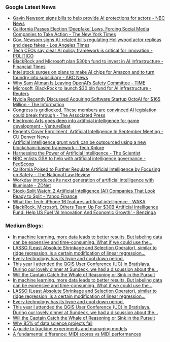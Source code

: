 ### Google Latest News
<!-- GOOGLE-NEWS-CONTENT:START -->

- [Gavin Newsom signs bills to help provide AI protections for actors - NBC News](https://news.google.com/rss/articles/CBMipgFBVV95cUxOUWVqaVdYLXlLRHRjOWNqYkg1MlRBRHdnSWtJV1NxeWRVeHNVNTBiM2ZNcTNONDhNMEpzQlp3dFNZbXpQNkxPaHlfaWVWZHVtdmFVb09vdURKQXNTamdNWXJDbzFVV3MwSUVFVWJrRWtnU1BlMURPenBzQWNvRHV1TkQ5OXh6LVVKVy0xWUY0cDFKN0lRU2xFNk9mUTBlMHczV1BGWXhR0gFWQVVfeXFMUGJ4aXFYcmJzTk1ic0FQb0Z5dmp4SlJUSVlyLWYydGkxRTBrLVJ4OFBGUF9kTS1HVlBGX2VIbmFrOGM5enlSU0hQTDNwWnY4ZEtOaDdxUHc?oc=5)
- [California Passes Election ‘Deepfake’ Laws, Forcing Social Media Companies to Take Action - The New York Times](https://news.google.com/rss/articles/CBMimwFBVV95cUxPZU1HeksyMDZzalZUT2x1M2RGRlNlQ25vakxfMHZwTHlXYkFna0VCblNRN0lmbXRGM2t5RGNkNGtUOC1aNWUweU1JbTZBaWhwVndVQWY4R2tXcGNva0R5T3Azb1RvYjgtaUcwQ1I3OWxOM00zWGJUSEpNeVZyM3VlTnV0QTdFVDB6c2tmR0plU1NrQmk4RFhhMnB4cw?oc=5)
- [Gov. Newsom signs AI-related bills regulating Hollywood actor replicas and deep fakes - Los Angeles Times](https://news.google.com/rss/articles/CBMimgFBVV95cUxNSU12SnJpaUxqVHktbUV0SWpvc2dTODkyNlNxd2NPeE5yR3QwREZpRUx0NVpCOFZWNTVvYmF0SXZ2MTZja1AzMUZ2OUprMHVXU01iUlpGbHpqeDNxbW4zTlZXX0R5d2dVY3lkYzJKTmg5U3FDbGtlRDA4OGJQUFlZbGV4eThlQXV4WF9sc0NhY3p0VkpYMWtqQi1n?oc=5)
- [Tech CEOs say clear AI policy framework is critical for innovation - POLITICO](https://news.google.com/rss/articles/CBMivwFBVV95cUxPeDJtRExmRjByQmpsUU0ybW5jNzZVTVJvZXBHcGlaWnBzdnpkWDlza3l4Zk54dDk1eDlkREhpMDRHYW16MGZITExuV3c0Rm5tdHo5YUFZQWZxcFpaeFcyWmFfQnJLV3h0TXVzOW81VWdJZE9Ta2JiUGIyMEo1bGFSYUpIeFlMbkhyaGtSZDBtWWRvU2Z2UGs5NkxWRTBwR2lnaE9OMWtIbFp4Q2dBbDU5TF90OFpQWWpVN2s0QVcwQQ?oc=5)
- [BlackRock and Microsoft plan $30bn fund to invest in AI infrastructure - Financial Times](https://news.google.com/rss/articles/CBMicEFVX3lxTE5FdHd2eFJWQWhmRHNVc2xDdzUyd0dZS1VuQjl1aHdzU1lDdUNTZUxJdUJQNFN1aWltSjhaT01vWGhEWDBUaFBuc0gzXzZKaWdpYUF6VnR1aTBYNFNkRzM3X2hiRW8ySUVhb1hQOTF1ZGw?oc=5)
- [Intel stock surges on plans to make AI chips for Amazon and to turn foundry into subsidiary - ABC News](https://news.google.com/rss/articles/CBMingFBVV95cUxQRjRxNjRfcy1EMHhSeTF4ckgzcW9wVmNvS21Ec0JDRENtakpfSUUtWVAxOWNER3czMG1iVWoyMVhHa3phS2dHQ2J5Y2E2d1VROHdNWUhZTzh2dGcwVnpCcVZDMTdDU0xLeGFfcndwSmlDd0txaGVWTkZySmc3dV9YVHV5NHZZSVpNbWw0QVNDOWt4d1FJSVBDcUZvYUM3d9IBowFBVV95cUxNUUNPWXpscm1mZHV2cF9QVklaNXBzdVlxakpVdnBhRjZPaWhmQ2RuVDZFaHVuUWRhVUkzSXdnaUFHNjRyNlIxaklpTUVpVmZtaXVNS2lmdDlab1REYXZJSTg1MG5MWVlxRzlqYzVnMDB0UlNTeVpMVHV1bC1Md250Qm9tN1hxRkpSemV2YmJRbFBWWFNQZjVJWU5aT3pDblZYNEJF?oc=5)
- [Why Sam Altman Is Leaving OpenAI’s Safety Committee - TIME](https://news.google.com/rss/articles/CBMiY0FVX3lxTFBuY3Rtc3g1b3BRbGRZWEFvWU4tTGJ5M1dxeGd5eDBRd254TjZqR3JYcW1VVk1vekFyb1RnX085S3hPc0REM1JmSFA1cGppM2o3MF8xNFlUaExKWk1Pc1NFVFFrMA?oc=5)
- [Microsoft, BlackRock to launch $30 bln fund for AI infrastructure - Reuters](https://news.google.com/rss/articles/CBMi2wFBVV95cUxOcExjcmRyUGdkdzJ0OEcxQ0kzcXA4cGxtVXBfU1BsOGVvMDRGUVRkM2dXcVlrcldHM1dzRU0zQ2dGTWhGNlNnWUpZVGpqNW1LN2xqSWZJQndROWxRMFRrUnFQRFBiYWR6bkVMa3pMdE9adHFwZmZDbmFuaEpYYkNmWHFyRWJoQ0syVWNPU1JOZXZCTjBvTkRqYXBraEVhVXA3ZjBPMTlMYUhLdmNaZVVKbkNuS1lGTkozWkFzMnZKSW1KUWVpa0l4UzdkTlJScnpueGFQaldmclI4TGM?oc=5)
- [Nvidia Recently Discussed Acquiring Software Startup OctoAI for $165 Million - The Information](https://news.google.com/rss/articles/CBMitgFBVV95cUxQaGxsTTdOcFBMamVNbEx0RlY1bDRhbXhEY0xoT1VTSlBabGZ0ckdSUE9KcnlROFVVNVdqbENoMGtzcTI3dkVfOGFsdHIxSG5aVVdURTNIaGhXcTNuVWdYSTJxbGFUXzNKVDRCLV8yVkdvNElsaVdlLUx6UWdIZVp2czhUNFJYLV9IN2tMOUhXRWQ2T0hscXBNeDlMbm8weFZCSERPbEpTNnZ1bzBZMDRjWTF3YVBtQQ?oc=5)
- [Congress is gridlocked. These members are convinced AI legislation could break through - The Associated Press](https://news.google.com/rss/articles/CBMitAFBVV95cUxNMkxWcDk0ZFpvV0V3VksyNkFzZEpNQjF2b0ZYTnl1dm0tODl0LTZwRmRfNHdlOEZmU3l5cXZVVURvTHVTX3R2eUhGTm1oMEVzTjRRcFg3UzRJOGVSOVFIaWlOTTdaM3ZiQkJ2YXpSQTc5dWQyM0ltbVRleGtkR0NvdVFmb0lGbjUzdW9kTnBib3oyZFc1S250MWR6UUZWeWtlckNialN3ejRqY1lsbDdOdHpuRHA?oc=5)
- [Electronic Arts goes deep into artificial intelligence for game development - VentureBeat](https://news.google.com/rss/articles/CBMipgFBVV95cUxPdFVtVWZKcnBlazhjZ25BdDUyMkRqeXMzQVhwUmY0REdYc1lSd2R2LTdGMUJiYURVeVFlR3pqNWZKR0JmMm9HcWZlUmJtTl9ZOGVsUTlfTEl2U0hQRHZMM3hkUTdtRHpQZGtYcDI5cHowZWF2NEhrcGRndmRWZm1UdktJSXd1Y3ZSWmZJNFlhdGhpVnN5dUtSaTViMmw1Yk5YbTFUdDln?oc=5)
- [Regents Cover Enrollment, Artificial Intelligence In September Meeting - CU Denver News](https://news.google.com/rss/articles/CBMinAFBVV95cUxOY2NZTGY5cUc5V3A1bXMwY1paZ0Z6SzY5ak14QUpFVF9rd2pRWTAwTldyMDl6YWIyeUpoUUxfNjJhUUxhY2d6SVhiYUtVbEdOQ3Jod3Z6N2xqVDhQQnZfSzd6Wm5XbTN6bXgzMkVPOGhvWF80N1RHaWNjNVpTdDFfblZ0WU5KN28tY2RGSGZIWUVTODg2UlNaUzlYZ0PSAaIBQVVfeXFMT3owTWpDa01UdFl6TVBNdHFnQjJzaVVRc0V1ZHBsVEs5R2w4TVZ4NENNRm12cmp4TzlIMFQ5VDFyaS14R1VPZFRMVkU4V0JoMU1xZkZFejZEWFlEUzE0U3gzMXM2emlHZ0d6T2ZDV2lvaXZwOXA1cUs4T3VhZ2VMZTNrc1RHT3pqdWE5NmNrc18yTG1aOVBORl9DTVRLZmVwWWp3?oc=5)
- [Artificial intelligence grunt work can be outsourced using a new blockchain-based framework - Tech Xplore](https://news.google.com/rss/articles/CBMilwFBVV95cUxQZFBCNWNQcVk4V2p5cGNOZm9RV1BZU2JwSnJfT2ZMWWFHSmUydVN3NzhvUWd3NXRVOWp1emNWN1RxYmVFbVpVMTJZOXZUZjN4eXlFTXhZUEVMd0k2dHZXT3VHXy16aUxrSXpIUkxSS2pLaThYQmJxS0F5NF92RVh1d1FfX1lDcUkxMjhGbGRxUGFZYzhxSlQw?oc=5)
- [Harnessing the Power of Artificial Intelligence - The Scientist](https://news.google.com/rss/articles/CBMiiwFBVV95cUxPSlhRWmhnTXZFemZGbW9ZOThBYUtvOTdzR2VsamRtanpvckZ0SWxiRWRMbmpGbl9jWTkwMzNERWhoWHVTRlZFTTczdGo3NkZublFYdmltR2xSc2w4UGVoU0hzcXBlWFd4bGRaa2lLUW5Yczh3bWdiU0ttUjBOT0tNYlFkVEFDd1dETEM0?oc=5)
- [NRC enlists GSA to help with artificial intelligence governance - FedScoop](https://news.google.com/rss/articles/CBMijgFBVV95cUxQMHNrc28zZXMtY2x1V2NOSWxoNFA5cU1vVXl4UFBOMDF3QzJPUkxmQU1wWHR3aWJWU3UxcHZ3MmMyc1ZzYUFOZ1pxT25NSVZ6T0ZTRzJuVS12TF9jVVRCOFljazhFandQclFzS1NKZHhFdURnSzd3aGVUV0hiNEpiRVVFdkM2NkJSbThrUlNB?oc=5)
- [California Poised to Further Regulate Artificial Intelligence by Focusing on Safety - The National Law Review](https://news.google.com/rss/articles/CBMiqwFBVV95cUxPendjRzVRWUhYWDJOTEJUUjNPWG0yTms2aFRhcGhMb2UtNDAwRFdKUHlKeW94MGdyWTZMZHh4bm5FWGZPX0trUUZjSU5nLTdqRmtkUkxJel9fUzJVRUVTc3o3UnV1a0M5bzlKcWR3VGh2OGJUVlBvdGVPeEdYb0g0TXEyUVlzRW9FamlDMF84dnVuSWxQbFBQN0lCbHM1UlE1LWlscGJmTEphUzTSAbABQVVfeXFMTkpBVzRITkY2MUhxM3NtMkJGMGxiWGdKYjkxS2hOOGhobjJBMXU5R3hOYnpfdk9HNUlQZk5LSDZUVnBtd0RLajlGdTFiQlBpSFRhWFVSY2lWcy1KOUdGOFMweEF6SDkyLUhTU2RBWnVHMFlFNkpoQTZyRXFWeEtjQUV0Ymtpc3NLNlpQX2t6MVI4c2FTYjhSbTM4RVdqN1pKMnI3Qm1pbEtWLXdmMW52c0g?oc=5)
- [Workday introduces its next generation of artificial intelligence with Illuminate - ZDNet](https://news.google.com/rss/articles/CBMijwFBVV95cUxNUWFPaktuWXFMOWhxWUVqMkU5NTg5RUx3SXcyemNYWE4wTDVMYjV6WDRUVjNXUnZTNS1FaDg3aGp6YkNiRm5TRXc2T2FFSjdjaWlSc0E3Y3E0aXBUS0REa1pTM1g0VWtJVXRDbS1ZaXlsdTBtZGNyb05BNEl5a1RPWXlGMnZONGE3RWVlUkxpSQ?oc=5)
- [Stock-Split Watch: 2 Artificial Intelligence (AI) Companies That Look Ready to Split - Yahoo Finance](https://news.google.com/rss/articles/CBMiggFBVV95cUxQbnhkX1BnSnhwbTVPV1ZhUmxLQnRRZUREREpiNG5FNW1YX1BpVzBGSUdyXzlHWFBzcEx5Qm9kSWNldUlaWkJVR1RtSnp3ODR0V1Z2Q1NGSHBtZzdJN3hVZ3Z5RUQ5ZkF1X2VZTFU1d29GdTZsSS1ZVXpTOWxUWDRndXR3?oc=5)
- [What the Tech: iPhone 16 features artificial intelligence - WAKA](https://news.google.com/rss/articles/CBMikwFBVV95cUxNcXBsWkJlaTJPZUtzTnoyR1h3eUlKdU9QVnJ1eFd1ak9oUXQwempuZFB6ckxqQk9zelNHSmFWcWlUTGc2em1wYVpFY2w4ZTFQRFVJMDRScm9wWVB0SmdoaENVeG1EdFFub0puY3pqaFpDbnRmeVY2blEzelJCZENGN25MQmZMYzYzajZhVHFuN012bU0?oc=5)
- [BlackRock, Microsoft, Others Team Up For $30B Artificial Intelligence Fund: Help US Fuel 'AI Innovation And Economic Growth' - Benzinga](https://news.google.com/rss/articles/CBMi3gFBVV95cUxObFVmbk01REV6c2VLVHhBTU9rZFlXckJ1eXBfTjVTQTRUNDdqeXJnTkYwZkdRWDh5aHkzTUE3RDE1TUNBaXR5aVltYi1CWTJBY0ZnaDNnd1Fnb2ZzX2VuUGJnallQbjNZdWJxUEdXZU1ESVloekN0elR2U0JZcnVNb2FaQ0lBVjNOQklGR0Y4eXl3SHhuQnMzbWpnUVUwQWFMbThLS19WbUhZMzFsN3VBMTIxQkJLak0zSmRkQlVhNHhRRE8tSEFWdE5rSEZFUlpMbHpnMS00X1RwckRiVHc?oc=5)<!-- GOOGLE-NEWS-CONTENT:END -->

### Medium Blogs:
<!-- MEDIUM-CONTENT:START -->

- [In machine learning, more data leads to better results. But labeling data can be expensive and time-consuming. What if we could use the…](https://medium.com/towards-data-science/teaching-your-model-to-learn-from-itself-8b5ef13eb173?source=topic_portal_recommended_stories------machine_learning---0-84----------machine_learning----------867caf54_eba9_4a11_b9c7_4f6e06834459-------)
- [LASSO (Least Absolute Shrinkage and Selection Operator), similar to ridge regression, is a certain modification of linear regression…](https://medium.com/@msoczi/lasso-regression-step-by-step-math-explanation-with-implementation-and-example-c37df7a7dc1f?source=topic_portal_recommended_stories------machine_learning---1-107----------machine_learning----------867caf54_eba9_4a11_b9c7_4f6e06834459-------)
- [Every technology has its hype and cool down period.](https://medium.com/aiguys/why-gen-ai-boom-is-fading-and-whats-next-7f1363b92696?source=topic_portal_recommended_stories------machine_learning---2-85----------machine_learning----------867caf54_eba9_4a11_b9c7_4f6e06834459-------)
- [This year I attended the QGIS User Conference (UC) in Bratislava. During our lovely dinner at Sundeck, we had a discussion about the…](https://medium.com/@r.aguilar/running-machine-learning-ml-algorithms-within-qgis-163b71e5667b?source=topic_portal_recommended_stories------machine_learning---3-84----------machine_learning----------867caf54_eba9_4a11_b9c7_4f6e06834459-------)
- [Will the Captain Catch the Whale of Reasoning or Sink in the Pursuit](https://medium.com/gitconnected/openais-new-reasoning-ai-models-arrived-will-they-survive-the-hype-a55c582363b9?source=topic_portal_recommended_stories------machine_learning---4-107----------machine_learning----------867caf54_eba9_4a11_b9c7_4f6e06834459-------)
- [In machine learning, more data leads to better results. But labeling data can be expensive and time-consuming. What if we could use the…](https://medium.com/towards-data-science/teaching-your-model-to-learn-from-itself-8b5ef13eb173?source=topic_portal_recommended_stories------machine_learning---0-84----------machine_learning----------867caf54_eba9_4a11_b9c7_4f6e06834459-------)
- [LASSO (Least Absolute Shrinkage and Selection Operator), similar to ridge regression, is a certain modification of linear regression…](https://medium.com/@msoczi/lasso-regression-step-by-step-math-explanation-with-implementation-and-example-c37df7a7dc1f?source=topic_portal_recommended_stories------machine_learning---1-107----------machine_learning----------867caf54_eba9_4a11_b9c7_4f6e06834459-------)
- [Every technology has its hype and cool down period.](https://medium.com/aiguys/why-gen-ai-boom-is-fading-and-whats-next-7f1363b92696?source=topic_portal_recommended_stories------machine_learning---2-85----------machine_learning----------867caf54_eba9_4a11_b9c7_4f6e06834459-------)
- [This year I attended the QGIS User Conference (UC) in Bratislava. During our lovely dinner at Sundeck, we had a discussion about the…](https://medium.com/@r.aguilar/running-machine-learning-ml-algorithms-within-qgis-163b71e5667b?source=topic_portal_recommended_stories------machine_learning---3-84----------machine_learning----------867caf54_eba9_4a11_b9c7_4f6e06834459-------)
- [Will the Captain Catch the Whale of Reasoning or Sink in the Pursuit](https://medium.com/gitconnected/openais-new-reasoning-ai-models-arrived-will-they-survive-the-hype-a55c582363b9?source=topic_portal_recommended_stories------machine_learning---4-107----------machine_learning----------867caf54_eba9_4a11_b9c7_4f6e06834459-------)
- [Why 85% of data science projects fail](https://medium.com/@emmanuel.ikogho/data-science-is-dying-heres-why-399f1e8ea013?source=topic_portal_recommended_stories------machine_learning---5-85----------machine_learning----------867caf54_eba9_4a11_b9c7_4f6e06834459-------)
- [A guide to tracking experiments and managing models](https://medium.com/towards-data-science/model-management-with-mlflow-azure-and-docker-2920b51a5bdd?source=topic_portal_recommended_stories------machine_learning---6-84----------machine_learning----------867caf54_eba9_4a11_b9c7_4f6e06834459-------)
- [A fundamental difference: MIDI scores vs MIDI performances](https://medium.com/towards-data-science/midi-files-as-training-data-b67852c8b291?source=topic_portal_recommended_stories------machine_learning---7-107----------machine_learning----------867caf54_eba9_4a11_b9c7_4f6e06834459-------)<!-- MEDIUM-CONTENT:END -->
